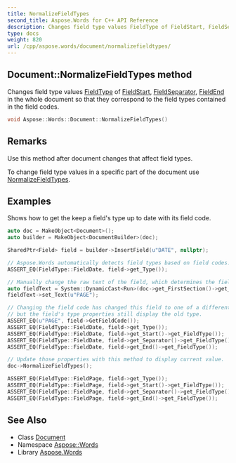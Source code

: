 ```yaml
---
title: NormalizeFieldTypes
second_title: Aspose.Words for C++ API Reference
description: Changes field type values FieldType of FieldStart, FieldSeparator, FieldEnd in the whole document so that they correspond to the field types contained in the field codes.
type: docs
weight: 820
url: /cpp/aspose.words/document/normalizefieldtypes/
---
```

## Document::NormalizeFieldTypes method


Changes field type values [FieldType](../../../aspose.words.fields/fieldchar/get_fieldtype/) of [FieldStart](../../../aspose.words.fields/fieldstart/), [FieldSeparator](../../../aspose.words.fields/fieldseparator/), [FieldEnd](../../../aspose.words.fields/fieldend/) in the whole document so that they correspond to the field types contained in the field codes.

```cpp
void Aspose::Words::Document::NormalizeFieldTypes()
```

## Remarks


Use this method after document changes that affect field types.

To change field type values in a specific part of the document use [NormalizeFieldTypes](../../range/normalizefieldtypes/).

## Examples



Shows how to get the keep a field's type up to date with its field code. 
```cpp
auto doc = MakeObject<Document>();
auto builder = MakeObject<DocumentBuilder>(doc);

SharedPtr<Field> field = builder->InsertField(u"DATE", nullptr);

// Aspose.Words automatically detects field types based on field codes.
ASSERT_EQ(FieldType::FieldDate, field->get_Type());

// Manually change the raw text of the field, which determines the field code.
auto fieldText = System::DynamicCast<Run>(doc->get_FirstSection()->get_Body()->get_FirstParagraph()->GetChildNodes(NodeType::Run, true)->idx_get(0));
fieldText->set_Text(u"PAGE");

// Changing the field code has changed this field to one of a different type,
// but the field's type properties still display the old type.
ASSERT_EQ(u"PAGE", field->GetFieldCode());
ASSERT_EQ(FieldType::FieldDate, field->get_Type());
ASSERT_EQ(FieldType::FieldDate, field->get_Start()->get_FieldType());
ASSERT_EQ(FieldType::FieldDate, field->get_Separator()->get_FieldType());
ASSERT_EQ(FieldType::FieldDate, field->get_End()->get_FieldType());

// Update those properties with this method to display current value.
doc->NormalizeFieldTypes();

ASSERT_EQ(FieldType::FieldPage, field->get_Type());
ASSERT_EQ(FieldType::FieldPage, field->get_Start()->get_FieldType());
ASSERT_EQ(FieldType::FieldPage, field->get_Separator()->get_FieldType());
ASSERT_EQ(FieldType::FieldPage, field->get_End()->get_FieldType());
```

## See Also

* Class [Document](../)
* Namespace [Aspose::Words](../../)
* Library [Aspose.Words](../../../)
